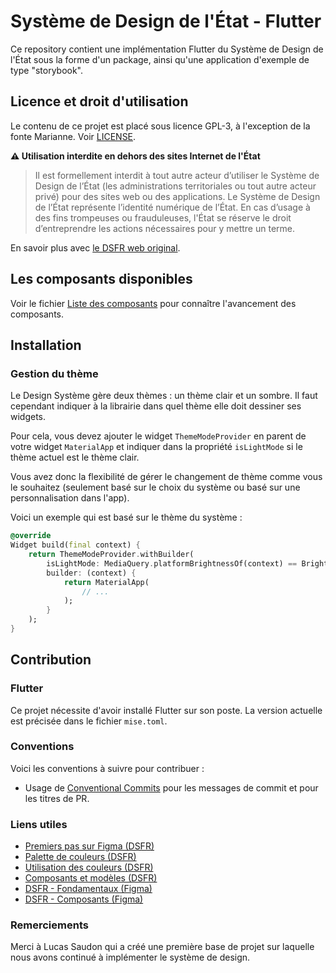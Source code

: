 # Système de Design de l'État - Flutter

Ce repository contient une implémentation Flutter du Système de Design de l'État sous la forme d'un package, ainsi qu'une application d'exemple de type "storybook".

## Licence et droit d'utilisation

Le contenu de ce projet est placé sous licence GPL-3, à l'exception de la fonte Marianne. Voir [LICENSE](LICENSE).

**⚠️ Utilisation interdite en dehors des sites Internet de l'État**

> Il est formellement interdit à tout autre acteur d’utiliser le Système de Design de l’État (les administrations territoriales ou tout autre acteur privé) pour des sites web ou des applications. Le Système de Design de l’État représente l’identité numérique de l’État. En cas d’usage à des fins trompeuses ou frauduleuses, l'État se réserve le droit d’entreprendre les actions nécessaires pour y mettre un terme.

En savoir plus avec [le DSFR web original](https://github.com/GouvernementFR/dsfr).

## Les composants disponibles

Voir le fichier [Liste des composants](components.md) pour connaître l'avancement des composants.

## Installation

### Gestion du thème

Le Design Système gère deux thèmes : un thème clair et un sombre. Il faut cependant indiquer à la librairie dans quel thème elle doit dessiner ses widgets.

Pour cela, vous devez ajouter le widget `ThemeModeProvider` en parent de votre widget `MaterialApp` et indiquer dans la propriété `isLightMode` si le thème actuel est le thème clair.

Vous avez donc la flexibilité de gérer le changement de thème comme vous le souhaitez (seulement basé sur le choix du système ou basé sur une personnalisation dans l'app).

Voici un exemple qui est basé sur le thème du système :

```dart
@override
Widget build(final context) {
    return ThemeModeProvider.withBuilder(
        isLightMode: MediaQuery.platformBrightnessOf(context) == Brightness.light,
        builder: (context) {
            return MaterialApp(
                // ...
            );
        }
    );
}
```

## Contribution

### Flutter

Ce projet nécessite d'avoir installé Flutter sur son poste. La version actuelle est précisée dans le fichier `mise.toml`.

### Conventions

Voici les conventions à suivre pour contribuer :
- Usage de [Conventional Commits](https://www.conventionalcommits.org/) pour les messages de commit et pour les titres de PR.

### Liens utiles

- [Premiers pas sur Figma (DSFR)](https://www.systeme-de-design.gouv.fr/prise-en-main-et-perimetre/designers/premiers-pas-sur-figma/)
- [Palette de couleurs (DSFR)](https://www.systeme-de-design.gouv.fr/fondamentaux/couleurs-palette/)
- [Utilisation des couleurs (DSFR)](https://www.systeme-de-design.gouv.fr/fondamentaux/couleurs-utilisation-dans-le-dsfr/)
- [Composants et modèles (DSFR)](https://www.systeme-de-design.gouv.fr/composants-et-modeles)
- [DSFR - Fondamentaux (Figma)](https://www.figma.com/community/file/1042832497184172837)
- [DSFR - Composants (Figma)](https://www.figma.com/community/file/1042832984468443942)

### Remerciements

Merci à Lucas Saudon qui a créé une première base de projet sur laquelle nous avons continué à implémenter le système de design.